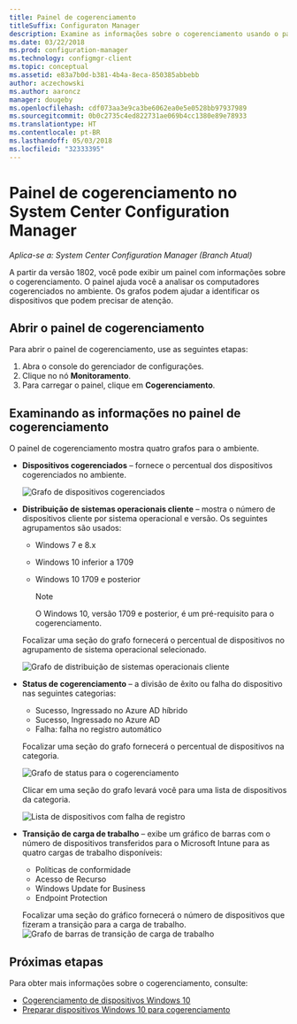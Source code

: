 ```yaml
---
title: Painel de cogerenciamento
titleSuffix: Configuraton Manager
description: Examine as informações sobre o cogerenciamento usando o painel.
ms.date: 03/22/2018
ms.prod: configuration-manager
ms.technology: configmgr-client
ms.topic: conceptual
ms.assetid: e83a7b0d-b381-4b4a-8eca-850385abbebb
author: aczechowski
ms.author: aaroncz
manager: dougeby
ms.openlocfilehash: cdf073aa3e9ca3be6062ea0e5e0528bb97937989
ms.sourcegitcommit: 0b0c2735c4ed822731ae069b4cc1380e89e78933
ms.translationtype: HT
ms.contentlocale: pt-BR
ms.lasthandoff: 05/03/2018
ms.locfileid: "32333395"
---
```

# <a name="co-management-dashboard-in-system-center-configuration-manager"></a>Painel de cogerenciamento no System Center Configuration Manager
*Aplica-se a: System Center Configuration Manager (Branch Atual)*

A partir da versão 1802, você pode exibir um painel com informações sobre o cogerenciamento. O painel ajuda você a analisar os computadores cogerenciados no ambiente. Os grafos podem ajudar a identificar os dispositivos que podem precisar de atenção.<!--1356648-->

## <a name="open-the-co-management-dashboard"></a>Abrir o painel de cogerenciamento
Para abrir o painel de cogerenciamento, use as seguintes etapas: 

1. Abra o console do gerenciador de configurações. 
2. Clique no nó **Monitoramento**. 
3. Para carregar o painel, clique em **Cogerenciamento**.

## <a name="reviewing-information-in-the-co-management-dashboard"></a>Examinando as informações no painel de cogerenciamento

O painel de cogerenciamento mostra quatro grafos para o ambiente. 

- **Dispositivos cogerenciados** – fornece o percentual dos dispositivos cogerenciados no ambiente.

    ![Grafo de dispositivos cogerenciados](media\co-management-dashboard\Percent-Co-managed-graph.PNG)

- **Distribuição de sistemas operacionais cliente** – mostra o número de dispositivos cliente por sistema operacional e versão. Os seguintes agrupamentos são usados: </br>
    - Windows 7 e 8.x
    - Windows 10 inferior a 1709
    - Windows 10 1709 e posterior

         > [!NOTE] 
         > O Windows 10, versão 1709 e posterior, é um pré-requisito para o cogerenciamento.

     Focalizar uma seção do grafo fornecerá o percentual de dispositivos no agrupamento de sistema operacional selecionado.

     ![Grafo de distribuição de sistemas operacionais cliente](media\co-management-dashboard\Co-management-OS-distribution-graph.PNG)

- **Status de cogerenciamento** – a divisão de êxito ou falha do dispositivo nas seguintes categorias:
    - Sucesso, Ingressado no Azure AD híbrido
    - Sucesso, Ingressado no Azure AD
    - Falha: falha no registro automático
    
     Focalizar uma seção do grafo fornecerá o percentual de dispositivos na categoria. 

     ![Grafo de status para o cogerenciamento](media\co-management-dashboard\Co-management-status-graph.PNG)

     Clicar em uma seção do grafo levará você para uma lista de dispositivos da categoria.
 
     ![Lista de dispositivos com falha de registro](media\co-management-dashboard\Enrollment-Failure_Device-List.PNG)


- **Transição de carga de trabalho** – exibe um gráfico de barras com o número de dispositivos transferidos para o Microsoft Intune para as quatro cargas de trabalho disponíveis:
    - Políticas de conformidade
    - Acesso de Recurso
    - Windows Update for Business
    - Endpoint Protection

     Focalizar uma seção do gráfico fornecerá o número de dispositivos que fizeram a transição para a carga de trabalho. 
     ![Grafo de barras de transição de carga de trabalho](media\co-management-dashboard\Workload-Transition.PNG)


## <a name="next-steps"></a>Próximas etapas

Para obter mais informações sobre o cogerenciamento, consulte:
 - [Cogerenciamento de dispositivos Windows 10](/sccm/core/clients/manage/co-management-overview.md)
 - [Preparar dispositivos Windows 10 para cogerenciamento](/sccm/core/clients/manage/co-management-prepare.md)

    
